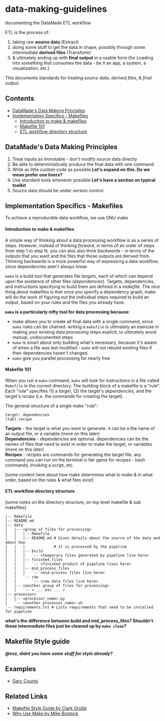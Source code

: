 # data-making-guidelines
documenting the DataMade ETL workflow  

ETL is the process of:

1. taking raw **source data** (Extract)
2. doing some stuff to get the data in shape, possibly through some intermediate **derived files** (Transform)
3. & ultimately ending up with **final output** in a usable form (for Loading into something that consumes the data - be it an app, a system, a visualization, etc.)

This documents standards for treating *source data*, *derived files*, & *final output*.

## Contents
- [DataMade's Data Making Principles](https://github.com/datamade/data-making-guidelines#datamades-data-making-principles)
- [Implementation Specifics - Makefiles](https://github.com/datamade/data-making-guidelines#implementation-specifics---makefiles)
  - [Introduction to make & makefiles](https://github.com/datamade/data-making-guidelines#introduction-to-make--makefiles)
  - [Makefile 101](https://github.com/datamade/data-making-guidelines#makefile-101)
  - [ETL workflow directory structure](https://github.com/datamade/data-making-guidelines#etl-workflow-directory-structure)


## DataMade's Data Making Principles

1. Treat inputs as immutable - don't modify source data directly
2. Be able to deterministically produce the final data with one command 
3. Write as little custom code as possible **Let's expand on this. Do we mean prefer one liners?**
4. Use standard tools whenever possible **Let's have a section on typical toolkit**
5. Source data should be under version control

## Implementation Specifics - Makefiles

To achieve a reproducible data workflow, we use GNU make

#### Introduction to make & makefiles
A simple way of thinking about a data processing workflow is as a series of steps. However, instead of thinking *forward*, in terms of an order of steps from step 1 to step N, you can also also think *backwards* - in terms of the outputs that you want and the files that those outputs are derived from. Thinking backwards is a more powerful way of expressing a data workflow, since dependencies aren't always linear.

```make``` is a build tool that generates file *targets*, each of which can depend upon the existence of other files (*dependencies*). Targets, dependencies, and instructions specifying to build them are defined in a *makefile*. The nice thing about makefiles is that once you specify a dependency graph, make will do the work of figuring out the individual steps required to build an output, based on your rules and the files you already have.

**```make``` is a particularly nifty tool for data processing because**:
- make allows you to create all final data with a single command, since ```make``` rules can be chained. writing a ```makefile``` is ultimately an exercise in making your existing data processing steps explicit, to ultimately avoid manual, undocumented steps
- ```make``` is smart about only building what's necessary, because it's aware of when a file was last modified - ```make``` will not rebuild existing files if their dependencies haven't changed.
- ```make``` give you parallel processing for nearly free


#### Makefile 101
When you run a ```make``` command, ```make``` will look for instructions in a file called ```Makefile``` in the current directory. The building block of a makefile is a "rule". Each "rule" specifies (1) a *target*, (2) the target's *dependencies*, and the target's *recipe* (i.e. the commands for creating the target).

The general structure of a single make "rule":
```
target: dependencies
[tab] recipe
```
**Targets** - the target is what you want to generate. it can be a the name of an output file, or a variable (more on this later)  
**Dependencies** - dependencies are optional. dependencies can be the names of files that need to exist in order to make the target, or variables (more on this later)  
**Recipes** - recipes are commands for generating the target file. any command you can run on the terminal is fair game  for recipes - bash commands, invoking a script, etc.  

[some content here about how make determines what to make & in what order, based on the rules & what files exist]

#### ETL workflow directory structure

[some notes on the directory structure, on top level makefile & sub makefiles]

```
|-- Makefile
|-- README.md
|-- data
|   |-- <group of files for processing>
|   |   |-- Makefile
|   |   |-- README.md # Gives details about the source of the data and about how
|   |   |             # it is processed by the pipeline
|   |   |-- build
|   |   |   `-- <temporary files generated by pipeline live here>
|   |   |-- finished_files
|   |   |   `-- <finished product of pipeline lives here>
|   |   |-- mid_process_files
|   |   |   `-- <mid-process files live here>
|   |   `-- raw
|   |       `-- <raw data files live here>
|   |-- <another group of files for processing>
|   |   `-- < ... etc ... >
|-- processors
|   |-- <processor_name>.py
|   `-- <another_processor_name>.sh
`-- requirements.txt # Lists requirements that need to be installed for pipeline
```

**what's the difference between build and mid_process_files? Shouldn't these intermediate files just be cleaned up by `make clean`?**

## Makefile Style guide
***@evz, didnt you have some stuff for style already?***

## Examples
- [Gary Counts](https://github.com/datamade/gary-counts-data)

## Related Links
- [Makefile Style Guide by Clark Grubb](http://clarkgrubb.com/makefile-style-guide#data-workflows)
- [Why Use Make by Mike Bostock](http://bost.ocks.org/mike/make/)
